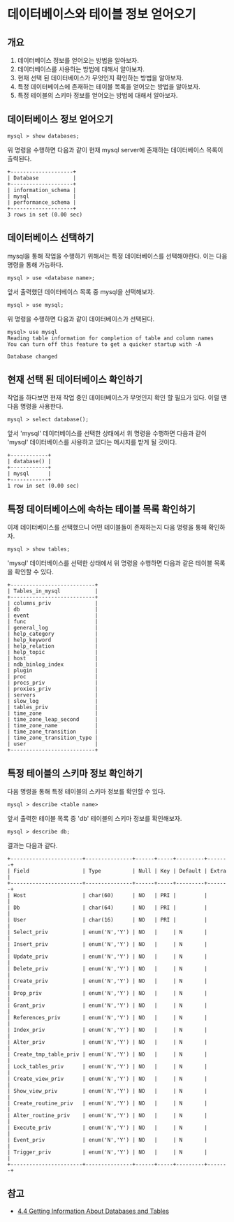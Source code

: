 # 데이터베이스와 테이블 정보 얻어오기

## 개요

1. 데이터베이스 정보를 얻어오는 방법을 알아보자.
2. 데이터베이스를 사용하는 방법에 대해서 알아보자.
3. 현재 선택 된 데이터베이스가 무엇인지 확인하는 방법을 알아보자. 
4. 특정 데이터베이스에 존재하는 테이블 목록을 얻어오는 방법을 알아보자.
5. 특정 테이블의 스키마 정보를 얻어오는 방법에 대해서 알아보자. 

## 데이터베이스 정보 얻어오기 

```
mysql > show databases;
```

위 명령을 수행하면 다음과 같이 현재 mysql server에 존재하는 데이터베이스 목록이 출력된다. 

```
+--------------------+
| Database           |
+--------------------+
| information_schema |
| mysql              |
| performance_schema |
+--------------------+
3 rows in set (0.00 sec)
```

## 데이터베이스 선택하기

mysql을 통해 작업을 수행하기 위해서는 특정 데이터베이스를 선택해야한다. 이는 다음 명령을 통해 가능하다. 

```
mysql > use <database name>;
```

앞서 출력했던 데이터베이스 목록 중 mysql을 선택해보자. 

```
mysql > use mysql;
```

위 명령을 수행하면 다음과 같이 데이터베이스가 선택된다. 

```
mysql> use mysql
Reading table information for completion of table and column names
You can turn off this feature to get a quicker startup with -A

Database changed
```

## 현재 선택 된 데이터베이스 확인하기

작업을 하다보면 현재 작업 중인 데이터베이스가 무엇인지 확인 할 필요가 있다. 이럴 땐 다음 명령을 사용한다. 

```
mysql > select database();
```

앞서 'mysql' 데이터베이스를 선택한 상태에서 위 명령을 수행하면 다음과 같이 'mysql' 데이터베이스를 사용하고 있다는 메시지를 받게 될 것이다. 

```
+------------+
| database() |
+------------+
| mysql      |
+------------+
1 row in set (0.00 sec)
```

## 특정 데이터베이스에 속하는 테이블 목록 확인하기 

이제 데이터베이스를 선택했으니 어떤 테이블들이 존재하는지 다음 명령을 통해 확인하자.

```
mysql > show tables;
```

'mysql' 데이터베이스를 선택한 상태에서 위 명령을 수행하면 다음과 같은 테이블 목록을 확인할 수 있다. 
```
+---------------------------+
| Tables_in_mysql           |
+---------------------------+
| columns_priv              |
| db                        |
| event                     |
| func                      |
| general_log               |
| help_category             |
| help_keyword              |
| help_relation             |
| help_topic                |
| host                      |
| ndb_binlog_index          |
| plugin                    |
| proc                      |
| procs_priv                |
| proxies_priv              |
| servers                   |
| slow_log                  |
| tables_priv               |
| time_zone                 |
| time_zone_leap_second     |
| time_zone_name            |
| time_zone_transition      |
| time_zone_transition_type |
| user                      |
+---------------------------+
```

## 특정 테이블의 스키마 정보 확인하기 

다음 명령을 통해 특정 테이블의 스키마 정보를 확인할 수 있다. 

```
mysql > describe <table name>
```

앞서 출력한 테이블 목록 중 'db' 테이블의 스키마 정보를 확인해보자. 

```
mysql > describe db;
```

결과는 다음과 같다. 

```
+-----------------------+---------------+------+-----+---------+-------+
| Field                 | Type          | Null | Key | Default | Extra |
+-----------------------+---------------+------+-----+---------+-------+
| Host                  | char(60)      | NO   | PRI |         |       |
| Db                    | char(64)      | NO   | PRI |         |       |
| User                  | char(16)      | NO   | PRI |         |       |
| Select_priv           | enum('N','Y') | NO   |     | N       |       |
| Insert_priv           | enum('N','Y') | NO   |     | N       |       |
| Update_priv           | enum('N','Y') | NO   |     | N       |       |
| Delete_priv           | enum('N','Y') | NO   |     | N       |       |
| Create_priv           | enum('N','Y') | NO   |     | N       |       |
| Drop_priv             | enum('N','Y') | NO   |     | N       |       |
| Grant_priv            | enum('N','Y') | NO   |     | N       |       |
| References_priv       | enum('N','Y') | NO   |     | N       |       |
| Index_priv            | enum('N','Y') | NO   |     | N       |       |
| Alter_priv            | enum('N','Y') | NO   |     | N       |       |
| Create_tmp_table_priv | enum('N','Y') | NO   |     | N       |       |
| Lock_tables_priv      | enum('N','Y') | NO   |     | N       |       |
| Create_view_priv      | enum('N','Y') | NO   |     | N       |       |
| Show_view_priv        | enum('N','Y') | NO   |     | N       |       |
| Create_routine_priv   | enum('N','Y') | NO   |     | N       |       |
| Alter_routine_priv    | enum('N','Y') | NO   |     | N       |       |
| Execute_priv          | enum('N','Y') | NO   |     | N       |       |
| Event_priv            | enum('N','Y') | NO   |     | N       |       |
| Trigger_priv          | enum('N','Y') | NO   |     | N       |       |
+-----------------------+---------------+------+-----+---------+-------+
```

## 참고

* [4.4 Getting Information About Databases and Tables](http://www.w3resource.com/mysql/string-functions/mysql-length-function.php)

